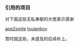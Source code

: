 ### 引用的项目
对下面这些无私奉献的大佬表示感谢

[app2smile](https://github.com/app2smile/rules)
[toulanboy](https://github.com/toulanboy/scripts)


暂时就这些，未提及的后续补上。
